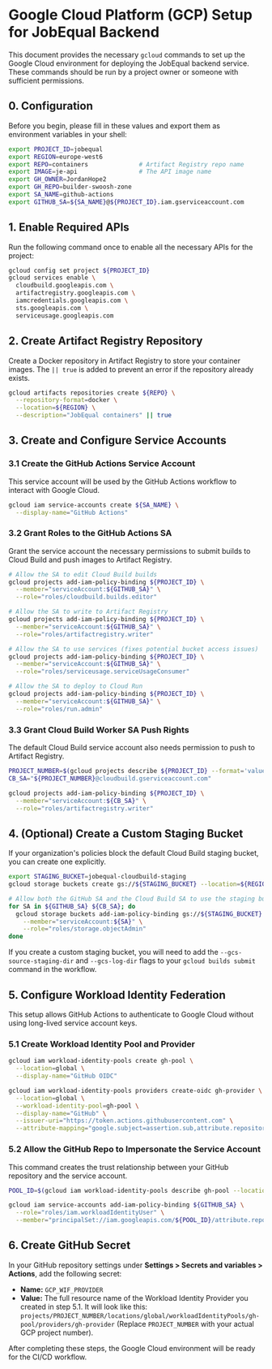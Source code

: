 # Google Cloud Platform (GCP) Setup for JobEqual Backend

This document provides the necessary `gcloud` commands to set up the Google Cloud environment for deploying the JobEqual backend service. These commands should be run by a project owner or someone with sufficient permissions.

## 0. Configuration

Before you begin, please fill in these values and export them as environment variables in your shell:

```bash
export PROJECT_ID=jobequal
export REGION=europe-west6
export REPO=containers              # Artifact Registry repo name
export IMAGE=je-api                 # The API image name
export GH_OWNER=JordanHope2
export GH_REPO=builder-swoosh-zone
export SA_NAME=github-actions
export GITHUB_SA=${SA_NAME}@${PROJECT_ID}.iam.gserviceaccount.com
```

## 1. Enable Required APIs

Run the following command once to enable all the necessary APIs for the project:

```bash
gcloud config set project ${PROJECT_ID}
gcloud services enable \
  cloudbuild.googleapis.com \
  artifactregistry.googleapis.com \
  iamcredentials.googleapis.com \
  sts.googleapis.com \
  serviceusage.googleapis.com
```

## 2. Create Artifact Registry Repository

Create a Docker repository in Artifact Registry to store your container images. The `|| true` is added to prevent an error if the repository already exists.

```bash
gcloud artifacts repositories create ${REPO} \
  --repository-format=docker \
  --location=${REGION} \
  --description="JobEqual containers" || true
```

## 3. Create and Configure Service Accounts

### 3.1 Create the GitHub Actions Service Account

This service account will be used by the GitHub Actions workflow to interact with Google Cloud.

```bash
gcloud iam service-accounts create ${SA_NAME} \
  --display-name="GitHub Actions"
```

### 3.2 Grant Roles to the GitHub Actions SA

Grant the service account the necessary permissions to submit builds to Cloud Build and push images to Artifact Registry.

```bash
# Allow the SA to edit Cloud Build builds
gcloud projects add-iam-policy-binding ${PROJECT_ID} \
  --member="serviceAccount:${GITHUB_SA}" \
  --role="roles/cloudbuild.builds.editor"

# Allow the SA to write to Artifact Registry
gcloud projects add-iam-policy-binding ${PROJECT_ID} \
  --member="serviceAccount:${GITHUB_SA}" \
  --role="roles/artifactregistry.writer"

# Allow the SA to use services (fixes potential bucket access issues)
gcloud projects add-iam-policy-binding ${PROJECT_ID} \
  --member="serviceAccount:${GITHUB_SA}" \
  --role="roles/serviceusage.serviceUsageConsumer"

# Allow the SA to deploy to Cloud Run
gcloud projects add-iam-policy-binding ${PROJECT_ID} \
  --member="serviceAccount:${GITHUB_SA}" \
  --role="roles/run.admin"
```

### 3.3 Grant Cloud Build Worker SA Push Rights

The default Cloud Build service account also needs permission to push to Artifact Registry.

```bash
PROJECT_NUMBER=$(gcloud projects describe ${PROJECT_ID} --format='value(projectNumber)')
CB_SA="${PROJECT_NUMBER}@cloudbuild.gserviceaccount.com"

gcloud projects add-iam-policy-binding ${PROJECT_ID} \
  --member="serviceAccount:${CB_SA}" \
  --role="roles/artifactregistry.writer"
```

## 4. (Optional) Create a Custom Staging Bucket

If your organization's policies block the default Cloud Build staging bucket, you can create one explicitly.

```bash
export STAGING_BUCKET=jobequal-cloudbuild-staging
gcloud storage buckets create gs://${STAGING_BUCKET} --location=${REGION} || true

# Allow both the GitHub SA and the Cloud Build SA to use the staging bucket
for SA in ${GITHUB_SA} ${CB_SA}; do
  gcloud storage buckets add-iam-policy-binding gs://${STAGING_BUCKET} \
    --member="serviceAccount:${SA}" \
    --role="roles/storage.objectAdmin"
done
```
If you create a custom staging bucket, you will need to add the `--gcs-source-staging-dir` and `--gcs-log-dir` flags to your `gcloud builds submit` command in the workflow.

## 5. Configure Workload Identity Federation

This setup allows GitHub Actions to authenticate to Google Cloud without using long-lived service account keys.

### 5.1 Create Workload Identity Pool and Provider

```bash
gcloud iam workload-identity-pools create gh-pool \
  --location=global \
  --display-name="GitHub OIDC"

gcloud iam workload-identity-pools providers create-oidc gh-provider \
  --location=global \
  --workload-identity-pool=gh-pool \
  --display-name="GitHub" \
  --issuer-uri="https://token.actions.githubusercontent.com" \
  --attribute-mapping="google.subject=assertion.sub,attribute.repository=assertion.repository,attribute.ref=assertion.ref"
```

### 5.2 Allow the GitHub Repo to Impersonate the Service Account

This command creates the trust relationship between your GitHub repository and the service account.

```bash
POOL_ID=$(gcloud iam workload-identity-pools describe gh-pool --location=global --format='value(name)')

gcloud iam service-accounts add-iam-policy-binding ${GITHUB_SA} \
  --role="roles/iam.workloadIdentityUser" \
  --member="principalSet://iam.googleapis.com/${POOL_ID}/attribute.repository/${GH_OWNER}/${GH_REPO}"
```

## 6. Create GitHub Secret

In your GitHub repository settings under **Settings > Secrets and variables > Actions**, add the following secret:

-   **Name:** `GCP_WIF_PROVIDER`
-   **Value:** The full resource name of the Workload Identity Provider you created in step 5.1. It will look like this:
    `projects/PROJECT_NUMBER/locations/global/workloadIdentityPools/gh-pool/providers/gh-provider`
    (Replace `PROJECT_NUMBER` with your actual GCP project number).

After completing these steps, the Google Cloud environment will be ready for the CI/CD workflow.
